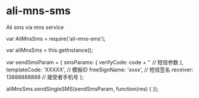 # ali-mns-sms
Ali sms via mns service

var AliMnsSms = require('ali-mns-sms');

var aliMnsSms = this.getInstance();

var sendSmsParam = {
    smsParams: {
        verifyCode: code + '' // 短信参数
    },
    templateCode: 'XXXXX', // 模板ID
    freeSignName: 'xxxx', // 短信签名
    receiver: 13888888888 // 接受者手机号
};

aliMnsSms.sendSingleSMS(sendSmsParam, function(res) {
});
